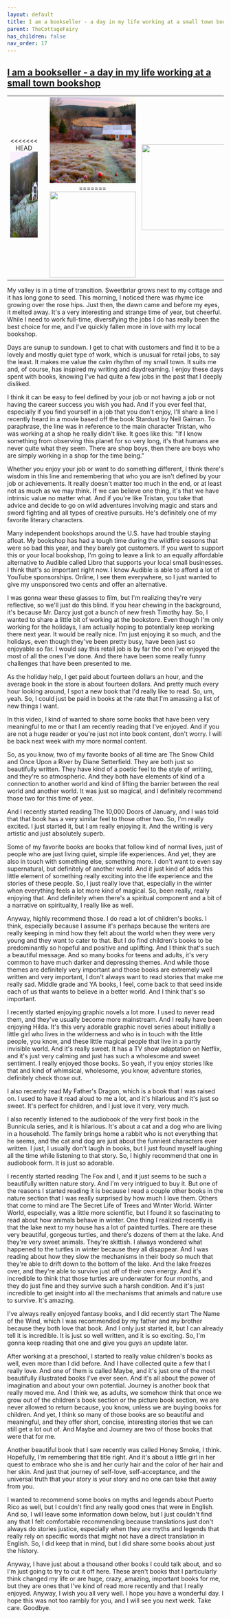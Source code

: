 ```yaml
---
layout: default
title: I am a bookseller - a day in my life working at a small town bookshop
parent: TheCottageFairy
has_children: false
nav_order: 17
---
```


## [I am a bookseller - a day in my life working at a small town bookshop](https://www.youtube.com/watch?v=MFQg4zIWWjw)

<div>
<table align="center">
	<tr>
		<td align="center">
<<<<<<< HEAD
			<img src="../../assets/cottage_fairy_ai_generated_photos/I_am_a_bookseller_-_a_day_in_my_life_working_at_a_small_town_bookshop-[MFQg4zIWWjw]/generated_00.png" height="200" width="200"/>
		</td>
		<td align="center">
			<img src="../../assets/cottage_fairy_ai_generated_photos/I_am_a_bookseller_-_a_day_in_my_life_working_at_a_small_town_bookshop-[MFQg4zIWWjw]/generated_01.png" height="200" width="200"/>
		</td>
		<td align="center">
			<img src="../../assets/cottage_fairy_ai_generated_photos/I_am_a_bookseller_-_a_day_in_my_life_working_at_a_small_town_bookshop-[MFQg4zIWWjw]/generated_02.png" height="200" width="200"/>
=======
			<img src="../../posters/I_am_a_bookseller_-_a_day_in_my_life_working_at_a_small_town_bookshop-[MFQg4zIWWjw]/generated_00.png" height="200" width="200"/>
		</td>
		<td align="center">
			<img src="../../posters/I_am_a_bookseller_-_a_day_in_my_life_working_at_a_small_town_bookshop-[MFQg4zIWWjw]/generated_01.png" height="200" width="200"/>
		</td>
		<td align="center">
			<img src="../../posters/I_am_a_bookseller_-_a_day_in_my_life_working_at_a_small_town_bookshop-[MFQg4zIWWjw]/generated_02.png" height="200" width="200"/>
>>>>>>> ffe52613361410ad9d371a0f80e81de4dd24175f
		</td>
	</tr>
</table>
</div>

My valley is in a time of transition. Sweetbriar grows next to my cottage and it has long gone to seed. This morning, I noticed there was rhyme ice growing over the rose hips. Just then, the dawn came and before my eyes, it melted away. It's a very interesting and strange time of year, but cheerful. While I need to work full-time, diversifying the jobs I do has really been the best choice for me, and I've quickly fallen more in love with my local bookshop.

Days are sunup to sundown. I get to chat with customers and find it to be a lovely and mostly quiet type of work, which is unusual for retail jobs, to say the least. It makes me value the calm rhythm of my small town. It suits me and, of course, has inspired my writing and daydreaming. I enjoy these days spent with books, knowing I've had quite a few jobs in the past that I deeply disliked.

I think it can be easy to feel defined by your job or not having a job or not having the career success you wish you had. And if you ever feel that, especially if you find yourself in a job that you don't enjoy, I'll share a line I recently heard in a movie based off the book Stardust by Neil Gaiman. To paraphrase, the line was in reference to the main character Tristan, who was working at a shop he really didn't like. It goes like this: "If I know something from observing this planet for so very long, it's that humans are never quite what they seem. There are shop boys, then there are boys who are simply working in a shop for the time being."

Whether you enjoy your job or want to do something different, I think there's wisdom in this line and remembering that who you are isn't defined by your job or achievements. It really doesn't matter too much in the end, or at least not as much as we may think. If we can believe one thing, it's that we have intrinsic value no matter what. And if you're like Tristan, you take that advice and decide to go on wild adventures involving magic and stars and sword fighting and all types of creative pursuits. He's definitely one of my favorite literary characters.

Many independent bookshops around the U.S. have had trouble staying afloat. My bookshop has had a tough time during the wildfire seasons that were so bad this year, and they barely got customers. If you want to support this or your local bookshop, I'm going to leave a link to an equally affordable alternative to Audible called Libro that supports your local small businesses. I think that's so important right now. I know Audible is able to afford a lot of YouTube sponsorships. Online, I see them everywhere, so I just wanted to give my unsponsored two cents and offer an alternative.

I was gonna wear these glasses to film, but I'm realizing they're very reflective, so we'll just do this blind. If you hear chewing in the background, it's because Mr. Darcy just got a bunch of new fresh Timothy hay. So, I wanted to share a little bit of working at the bookstore. Even though I'm only working for the holidays, I am actually hoping to potentially keep working there next year. It would be really nice. I'm just enjoying it so much, and the holidays, even though they've been pretty busy, have been just so enjoyable so far. I would say this retail job is by far the one I've enjoyed the most of all the ones I've done. And there have been some really funny challenges that have been presented to me.

As the holiday help, I get paid about fourteen dollars an hour, and the average book in the store is about fourteen dollars. And pretty much every hour looking around, I spot a new book that I'd really like to read. So, um, yeah. So, I could just be paid in books at the rate that I'm amassing a list of new things I want.

In this video, I kind of wanted to share some books that have been very meaningful to me or that I am recently reading that I've enjoyed. And if you are not a huge reader or you're just not into book content, don't worry. I will be back next week with my more normal content.

So, as you know, two of my favorite books of all time are The Snow Child and Once Upon a River by Diane Setterfield. They are both just so beautifully written. They have kind of a poetic feel to the style of writing, and they're so atmospheric. And they both have elements of kind of a connection to another world and kind of lifting the barrier between the real world and another world. It was just so magical, and I definitely recommend those two for this time of year.

And I recently started reading The 10,000 Doors of January, and I was told that that book has a very similar feel to those other two. So, I'm really excited. I just started it, but I am really enjoying it. And the writing is very artistic and just absolutely superb.

Some of my favorite books are books that follow kind of normal lives, just of people who are just living quiet, simple life experiences. And yet, they are also in touch with something else, something more. I don't want to even say supernatural, but definitely of another world. And it just kind of adds this little element of something really exciting into the life experience and the stories of these people. So, I just really love that, especially in the winter when everything feels a lot more kind of magical. So, been really, really enjoying that. And definitely when there's a spiritual component and a bit of a narrative on spirituality, I really like as well.

Anyway, highly recommend those. I do read a lot of children's books. I think, especially because I assume it's perhaps because the writers are really keeping in mind how they felt about the world when they were very young and they want to cater to that. But I do find children's books to be predominantly so hopeful and positive and uplifting. And I think that's such a beautiful message. And so many books for teens and adults, it's very common to have much darker and depressing themes. And while those themes are definitely very important and those books are extremely well written and very important, I don't always want to read stories that make me really sad. Middle grade and YA books, I feel, come back to that seed inside each of us that wants to believe in a better world. And I think that's so important.

I recently started enjoying graphic novels a lot more. I used to never read them, and they've usually become more mainstream. And I really have been enjoying Hilda. It's this very adorable graphic novel series about initially a little girl who lives in the wilderness and who is in touch with the little people, you know, and these little magical people that live in a partly invisible world. And it's really sweet. It has a TV show adaptation on Netflix, and it's just very calming and just has such a wholesome and sweet sentiment. I really enjoyed those books. So yeah, if you enjoy stories like that and kind of whimsical, wholesome, you know, adventure stories, definitely check those out.

I also recently read My Father's Dragon, which is a book that I was raised on. I used to have it read aloud to me a lot, and it's hilarious and it's just so sweet. It's perfect for children, and I just love it very, very much.

I also recently listened to the audiobook of the very first book in the Bunnicula series, and it is hilarious. It's about a cat and a dog who are living in a household. The family brings home a rabbit who is not everything that he seems, and the cat and dog are just about the funniest characters ever written. I just, I usually don't laugh in books, but I just found myself laughing all the time while listening to that story. So, I highly recommend that one in audiobook form. It is just so adorable.

I recently started reading The Fox and I, and it just seems to be such a beautifully written nature story. And I'm very intrigued to buy it. But one of the reasons I started reading it is because I read a couple other books in the nature section that I was really surprised by how much I love them. Others that come to mind are The Secret Life of Trees and Winter World. Winter World, especially, was a little more scientific, but I found it so fascinating to read about how animals behave in winter. One thing I realized recently is that the lake next to my house has a lot of painted turtles. There are these very beautiful, gorgeous turtles, and there's dozens of them at the lake. And they're very sweet animals. They're skittish. I always wondered what happened to the turtles in winter because they all disappear. And I was reading about how they slow the mechanisms in their body so much that they're able to drift down to the bottom of the lake. And the lake freezes over, and they're able to survive just off of their own energy. And it's incredible to think that those turtles are underwater for four months, and they do just fine and they survive such a harsh condition. And it's just incredible to get insight into all the mechanisms that animals and nature use to survive. It's amazing.

I've always really enjoyed fantasy books, and I did recently start The Name of the Wind, which I was recommended by my father and my brother because they both love that book. And I only just started it, but I can already tell it is incredible. It is just so well written, and it is so exciting. So, I'm gonna keep reading that one and give you guys an update later.

After working at a preschool, I started to really value children's books as well, even more than I did before. And I have collected quite a few that I really love. And one of them is called Maybe, and it's just one of the most beautifully illustrated books I've ever seen. And it's all about the power of imagination and about your own potential. Journey is another book that really moved me. And I think we, as adults, we somehow think that once we grow out of the children's book section or the picture book section, we are never allowed to return because, you know, unless we are buying books for children. And yet, I think so many of those books are so beautiful and meaningful, and they offer short, concise, interesting stories that we can still get a lot out of. And Maybe and Journey are two of those books that were that for me.

Another beautiful book that I saw recently was called Honey Smoke, I think. Hopefully, I'm remembering that title right. And it's about a little girl in her quest to embrace who she is and her curly hair and the color of her hair and her skin. And just that journey of self-love, self-acceptance, and the universal truth that your story is your story and no one can take that away from you.

I wanted to recommend some books on myths and legends about Puerto Rico as well, but I couldn't find any really good ones that were in English. And so, I will leave some information down below, but I just couldn't find any that I felt comfortable recommending because translations just don't always do stories justice, especially when they are myths and legends that really rely on specific words that might not have a direct translation in English. So, I did keep that in mind, but I did share some books about just the history.

Anyway, I have just about a thousand other books I could talk about, and so I'm just going to try to cut it off here. These aren't books that I particularly think changed my life or are huge, crazy, amazing, important books for me, but they are ones that I've kind of read more recently and that I really enjoyed. Anyway, I wish you all very well. I hope you have a wonderful day. I hope this was not too rambly for you, and I will see you next week. Take care. Goodbye.